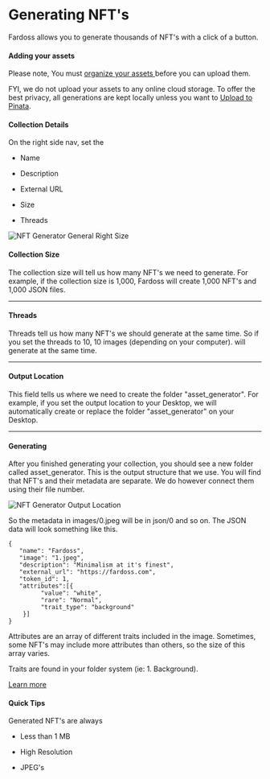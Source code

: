 # Generating NFT's

Fardoss allows you to generate thousands of NFT's with a click of a button.

#### Adding your assets

Please note, You must [organize your assets ](https://fardoss.com/docs/setting-up) before you can upload them. 

FYI, we do not upload your assets to any online cloud storage. To offer the best privacy, all generations are kept locally unless you want to [Upload to Pinata](https://www.fardoss.com/docs/generate-nfts/uploading-to-pinata).

#### Collection Details

On the right side nav, set the

- Name

- Description

- External URL

- Size

- Threads

![NFT Generator General Right Size](https://s3.amazonaws.com/cdn.fardoss.com/docs_content/General%20section.png)

#### Collection Size

The collection size will tell us how many NFT's we need to generate. For example, if the collection size is 1,000, Fardoss will create 1,000 NFT's and 1,000 JSON files.

---

#### Threads

Threads tell us how many NFT's we should generate at the same time. So if you set the threads to 10, 10 images (depending on your computer). will generate at the same time.

---

#### Output Location

This field tells us where we need to create the folder "asset_generator". For example, if you set the output location to your Desktop, we will automatically create or replace the folder "asset_generator" on your Desktop.

---

#### Generating

After you finished generating your collection, you should see a new folder called asset_generator. This is the output structure that we use. You will find that NFT's and their metadata are separate. We do however connect them using their file number.

![NFT Generator Output Location](https://s3.amazonaws.com/cdn.fardoss.com/docs_content/Output%20Folder%20Structure.png)

So the metadata in images/0.jpeg will be in json/0 and so on. The JSON data will look something like this.

```json5
{
   "name": "Fardoss",
   "image": "1.jpeg",
   "description": "Minimalism at it's finest",
   "external_url": "https://fardoss.com",
   "token_id": 1,
   "attributes":[{
         "value": "white",
         "rare": "Normal",
         "trait_type": "background"
    }]
}
```

Attributes are an array of different traits included in the image. Sometimes, some NFT's may include more attributes than others, so the size of this array varies. 

Traits are found in your folder system (ie: 1. Background). 

[Learn more](https://fardoss.com/docs/setting-up/placements)

#### Quick Tips

Generated NFT's are always

- Less than 1 MB

- High Resolution

- JPEG's
